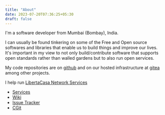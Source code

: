 ```yaml
---
title: "About"
date: 2023-07-20T07:36:25+05:30
draft: false
---
```



I'm a software developer from Mumbai (Bombay), India.

I can usually be found tinkering on some of the Free and Open source softwares and libraries that enable us to build things and improve our lives. It's  important in my view to not only build/contribute software that supports open standards rather than walled gardens but to also run open services.

My code repositories are on [github](https://github.com/pratyushd3v)
and on our hosted infrastructure at [gitea](https://git.com.de/pratyush)
among other projects.


I help run [LibertaCasa Network Services](https://liberta.casa)
* [Services](https://sso.casa/)
* [Wiki](https://libertacasa.info)
* [Issue Tracker](https://git.com.de)
* [CGit](https://git.casa)



